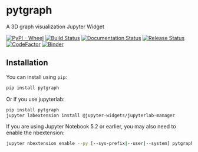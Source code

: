 
# pytgraph

A 3D graph visualization Jupyter Widget

[![PyPI - Wheel][pypi-image]][pypi-url]
[![Build Status][build-action-image]][build-action-url]
[![Documentation Status][doc-action-image]][doc-action-url]
[![Release Status][release-action-image]][release-action-url]
[![CodeFactor][codefactor-image]][codefactor-url]
[![Binder][binder-image]][binder-url]

## Installation

You can install using `pip`:

```bash
pip install pytgraph
```

Or if you use jupyterlab:

```bash
pip install pytgraph
jupyter labextension install @jupyter-widgets/jupyterlab-manager
```

If you are using Jupyter Notebook 5.2 or earlier, you may also need to enable
the nbextension:
```bash
jupyter nbextension enable --py [--sys-prefix|--user|--system] pytgraph
```

[pypi-url]: https://pypi.org/project/pytgraph/
[pypi-image]: https://img.shields.io/pypi/wheel/pytgraph
[build-action-url]: https://github.com/intv0id/pytgraph/actions?query=workflow%3A%22Build%22
[build-action-image]: https://github.com/intv0id/pytgraph/workflows/Build/badge.svg
[doc-action-url]: https://github.com/intv0id/pytgraph/actions?query=workflow%3A%22Documentation%22
[doc-action-image]: https://github.com/intv0id/pytgraph/workflows/Documentation/badge.svg
[release-action-url]: https://github.com/intv0id/pytgraph/actions?query=workflow%3A%22Release%22
[release-action-image]: https://github.com/intv0id/pytgraph/workflows/Release/badge.svg
[codefactor-url]: https://www.codefactor.io/repository/github/intv0id/pytgraph
[codefactor-image]: https://www.codefactor.io/repository/github/intv0id/pytgraph/badge
[binder-image]: https://mybinder.org/badge_logo.svg
[binder-url]: https://mybinder.org/v2/gh/intv0id/pytgraph/master?filepath=examples
